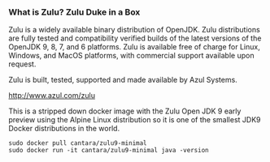 ### What is Zulu? Zulu Duke in a Box

Zulu is a widely available binary distribution of OpenJDK. Zulu distributions are fully tested and compatibility verified builds of the latest versions of the OpenJDK 9, 8, 7, and 6 platforms. Zulu is available free of charge for Linux, Windows, and MacOS platforms, with commercial support available upon request.

Zulu is built, tested, supported and made available by Azul Systems.

http://www.azul.com/zulu

This is a stripped down docker image with the Zulu Open JDK 9 early preview using the Alpine Linux distribution so it is one of the smallest JDK9 Docker distributions in the world.


```
sudo docker pull cantara/zulu9-minimal
sudo docker run -it cantara/zulu9-minimal java -version
```

